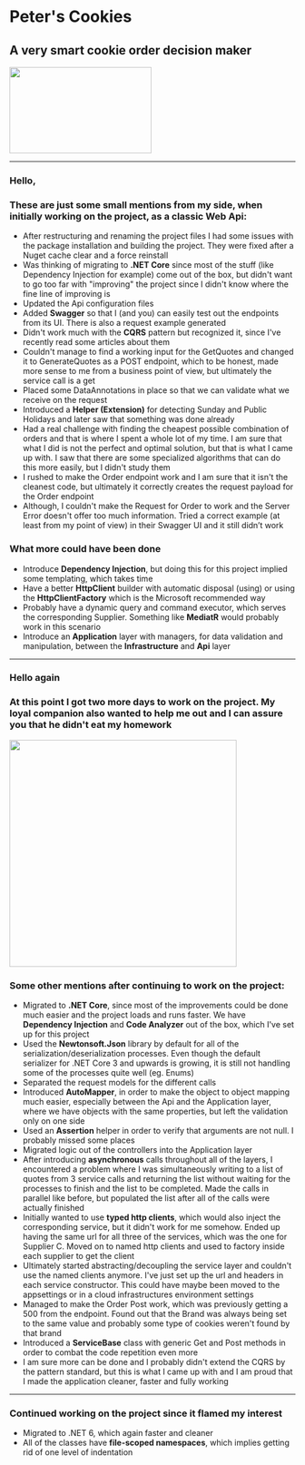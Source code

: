 # Peter's Cookies
## A very smart cookie order decision maker

<p align="left">
  <img width="250" height="152" src="https://tenor.com/view/typing-jim-carrey-fast-busy-gif-4903969.gif">
</p> 

---
### **Hello**,  
### These are just some small mentions from my side, when initially working on the project, as a classic **Web Api**:
- After restructuring and renaming the project files I had some issues with the package installation and building the project. They were fixed after a Nuget cache clear and a force reinstall
- Was thinking of migrating to **.NET Core** since most of the stuff (like Dependency Injection for example) come out of the box, but didn't want to go too far with "improving" the project since I didn't know where the fine line of improving is
- Updated the Api configuration files
- Added **Swagger** so that I (and you) can easily test out the endpoints from its UI. There is also a request example generated
- Didn't work much with the **CQRS** pattern but recognized it, since I've recently read some articles about them
- Couldn't manage to find a working input for the GetQuotes and changed it to GenerateQuotes as a POST endpoint, which to be honest, made more sense to me from a business point of view, but ultimately the service call is a get
- Placed some DataAnnotations in place so that we can validate what we receive on the request
- Introduced a **Helper (Extension)** for detecting Sunday and Public Holidays and later saw that something was done already
- Had a real challenge with finding the cheapest possible combination of orders and that is where I spent a whole lot of my time. I am sure that what I did is not the perfect and optimal solution, but that is what I came up with. I saw that there are some specialized algorithms that can do this more easily, but I didn't study them
- I rushed to make the Order endpoint work and I am sure that it isn't the cleanest code, but ultimately it correctly creates the request payload for the Order endpoint
- Although, I couldn't make the Request for Order to work and the Server Error doesn't offer too much information. Tried a correct example (at least from my point of view) in their Swagger UI and it still didn’t work
### What more could have been done
- Introduce **Dependency Injection**, but doing this for this project implied some templating, which takes time
- Have a better **HttpClient** builder with automatic disposal (using) or using the **HttpClientFactory** which is the Microsoft recommended way
- Probably have a dynamic query and command executor, which serves the corresponding Supplier. Something like **MediatR** would probably work in this scenario
- Introduce an **Application** layer with managers, for data validation and manipulation, between the **Infrastructure** and **Api** layer
---
### **Hello again**
### At this point I got two more days to work on the project. My loyal companion also wanted to help me out and I can assure you that he didn't eat my homework

<p align="left">
  <img height="400" src="https://i.imgur.com/BGjFAoA.jpg">
</p> 

### Some other mentions after continuing to work on the project:
- Migrated to **.NET Core**, since most of the improvements could be done much easier and the project loads and runs faster. We have **Dependency Injection** and **Code Analyzer** out of the box, which I've set up for this project
- Used the **Newtonsoft.Json** library by default for all of the serialization/deserialization processes. Even though the default serializer for .NET Core 3 and upwards is growing, it is still not handling some of the processes quite well (eg. Enums)
- Separated the request models for the different calls
- Introduced **AutoMapper**, in order to make the object to object mapping much easier, especially between the Api and the Application layer, where we have objects with the same properties, but left the validation only on one side
- Used an **Assertion** helper in order to verify that arguments are not null. I probably missed some places
- Migrated logic out of the controllers into the Application layer
- After introducing **asynchronous** calls throughout all of the layers, I encountered a problem where I was simultaneously writing to a list of quotes from 3 service calls and returning the list without waiting for the processes to finish and the list to be completed. Made the calls in parallel like before, but populated the list after all of the calls were actually finished
- Initially wanted to use **typed http clients**, which would also inject the corresponding service, but it didn't work for me somehow. Ended up having the same url for all three of the services, which was the one for Supplier C. Moved on to named http clients and used to factory inside each supplier to get the client
- Ultimately started abstracting/decoupling the service layer and couldn't use the named clients anymore. I've just set up the url and headers in each service constructor. This could have maybe been moved to the appsettings or in a cloud infrastructures environment settings
- Managed to make the Order Post work, which was previously getting a 500 from the endpoint. Found out that the Brand was always being set to the same value and probably some type of cookies weren't found by that brand
- Introduced a **ServiceBase** class with generic Get and Post methods in order to combat the code repetition even more
- I am sure more can be done and I probably didn't extend the CQRS by the pattern standard, but this is what I came up with and I am proud that I made the application cleaner, faster and fully working
--- 
### Continued working on the project since it flamed my interest
- Migrated to .NET 6, which again faster and cleaner
- All of the classes have **file-scoped namespaces**, which implies getting rid of one level of indentation